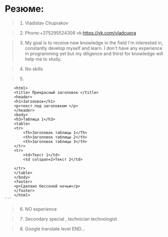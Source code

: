 # Резюме: 

>1. Vladislav Chuprakov

>2. Phone:+375295524308 vk:https://vk.com/vladcupra

>3. My goal is to receive new knowledge in the field I'm interested in, constantly develop myself and learn. I don't have any experience in programming yet but my diligence and thirst for knowledge will help me to study.

>4. No skills

>5. ```
        <html>
        <title> Прекрасный заголовок </title>
        <header>
        <h1>Заголовок</h1>
        <p>текст под заголовком </p>
        </header>
        <body>
        <h3>Таблица 1</h3>
        <table>
        <tr>
            <Th>Заголовок таблицы 1</Th>
            <th>Заголовок таблицы 2</th>
            <th>Заголовок таблицы 3</th>       
        </tr>
        <tr>
            <td>Текст 1</td>
            <td colspan=2>Текст 2</td>

        </tr>
        </table>
        </body>
        <footer>
        <p>Сделано бессоной ночью</p>
        </footer>
        </html>
    ```
>6. NO experience

>7. Secondary special , technician technologist

>8. Google translate level
END...
